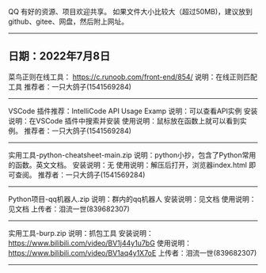 QQ
有好的资源、项目欢迎共享。
如果文件大小比较大（超过50MB)，建议放到github、gitee、网盘，然后附上网址。

----------------------------------------------------

日期：2022年7月8日
----------------------------------------------------

菜鸟正则在线工具：
https://c.runoob.com/front-end/854/
说明：在线正则匹配工具
推荐者：一只大鸽子(1541569284)

----------------------------------------------------

VSCode 插件推荐：IntelliCode API Usage Examp
说明：可以查看API实例
安装说明：在VSCode 插件中搜索并安装
使用说明：鼠标放在函数上就可以看到实例。
推荐者：一只大鸽子(1541569284)

----------------------------------------------------

实用工具-python-cheatsheet-main.zip
说明：python小抄，包含了Python常用的函数。英文文档。
安装说明：无
使用说明：解压后打开，浏览器index.html 即可查阅。
推荐者：一只大鸽子(1541569284)

----------------------------------------------------

Python项目-qq机器人.zip
说明：群内的qq机器人
安装说明：见文档
使用说明：见文档
上传者：泪流一世(839682307)

----------------------------------------------------

实用工具-burp.zip 
说明：抓包工具
安装说明：https://www.bilibili.com/video/BV1j44y1u7bG
使用说明：https://www.bilibili.com/video/BV1aq4y1X7oE
上传者：泪流一世(839682307)

----------------------------------------------------
